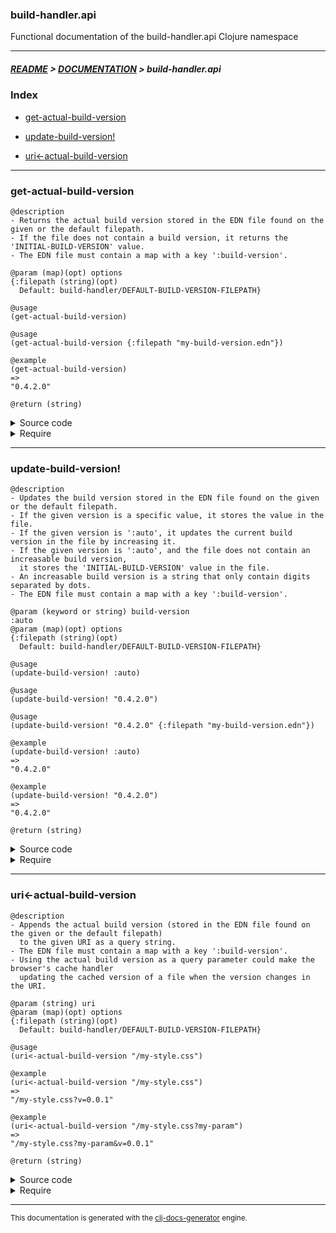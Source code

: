 
### build-handler.api

Functional documentation of the build-handler.api Clojure namespace

---

##### [README](../../../README.md) > [DOCUMENTATION](../../COVER.md) > build-handler.api

### Index

- [get-actual-build-version](#get-actual-build-version)

- [update-build-version!](#update-build-version)

- [uri<-actual-build-version](#uri-actual-build-version)

---

### get-actual-build-version

```
@description
- Returns the actual build version stored in the EDN file found on the given or the default filepath.
- If the file does not contain a build version, it returns the 'INITIAL-BUILD-VERSION' value.
- The EDN file must contain a map with a key ':build-version'.
```

```
@param (map)(opt) options
{:filepath (string)(opt)
  Default: build-handler/DEFAULT-BUILD-VERSION-FILEPATH}
```

```
@usage
(get-actual-build-version)
```

```
@usage
(get-actual-build-version {:filepath "my-build-version.edn"})
```

```
@example
(get-actual-build-version)
=>
"0.4.2.0"
```

```
@return (string)
```

<details>
<summary>Source code</summary>

```
(defn get-actual-build-version
  ([]
   (get-actual-build-version {}))

  ([{:keys [filepath] :or {filepath config/DEFAULT-BUILD-VERSION-FILEPATH}}]
   (-> filepath io/read-edn-file (get :build-version config/INITIAL-BUILD-VERSION))))
```

</details>

<details>
<summary>Require</summary>

```
(ns my-namespace (:require [build-handler.api :refer [get-actual-build-version]]))

(build-handler.api/get-actual-build-version ...)
(get-actual-build-version                   ...)
```

</details>

---

### update-build-version!

```
@description
- Updates the build version stored in the EDN file found on the given or the default filepath.
- If the given version is a specific value, it stores the value in the file.
- If the given version is ':auto', it updates the current build version in the file by increasing it.
- If the given version is ':auto', and the file does not contain an increasable build version,
  it stores the 'INITIAL-BUILD-VERSION' value in the file.
- An increasable build version is a string that only contain digits separated by dots.
- The EDN file must contain a map with a key ':build-version'.
```

```
@param (keyword or string) build-version
:auto
@param (map)(opt) options
{:filepath (string)(opt)
  Default: build-handler/DEFAULT-BUILD-VERSION-FILEPATH}
```

```
@usage
(update-build-version! :auto)
```

```
@usage
(update-build-version! "0.4.2.0")
```

```
@usage
(update-build-version! "0.4.2.0" {:filepath "my-build-version.edn"})
```

```
@example
(update-build-version! :auto)
=>
"0.4.2.0"
```

```
@example
(update-build-version! "0.4.2.0")
=>
"0.4.2.0"
```

```
@return (string)
```

<details>
<summary>Source code</summary>

```
(defn update-build-version!
  ([build-version]
   (update-build-version! build-version {}))

  ([build-version {:keys [filepath] :or {filepath config/DEFAULT-BUILD-VERSION-FILEPATH}}]
   (letfn [(get-auto-version  [] (if-let [{:keys [build-version]} (io/read-edn-file filepath)]
                                         (format/inc-version build-version)
                                         (-> config/INITIAL-BUILD-VERSION)))
           (get-build-version [] (cond (string? build-version) (-> build-version)
                                       (= :auto build-version) (get-auto-version)))]
          (let [build-version (get-build-version)]
               (io/write-edn-file! filepath {:build-version build-version} {:create? true})
               (-> build-version)))))
```

</details>

<details>
<summary>Require</summary>

```
(ns my-namespace (:require [build-handler.api :refer [update-build-version!]]))

(build-handler.api/update-build-version! ...)
(update-build-version!                   ...)
```

</details>

---

### uri<-actual-build-version

```
@description
- Appends the actual build version (stored in the EDN file found on the given or the default filepath)
  to the given URI as a query string.
- The EDN file must contain a map with a key ':build-version'.
- Using the actual build version as a query parameter could make the browser's cache handler
  updating the cached version of a file when the version changes in the URI.
```

```
@param (string) uri
@param (map)(opt) options
{:filepath (string)(opt)
  Default: build-handler/DEFAULT-BUILD-VERSION-FILEPATH}
```

```
@usage
(uri<-actual-build-version "/my-style.css")
```

```
@example
(uri<-actual-build-version "/my-style.css")
=>
"/my-style.css?v=0.0.1"
```

```
@example
(uri<-actual-build-version "/my-style.css?my-param")
=>
"/my-style.css?my-param&v=0.0.1"
```

```
@return (string)
```

<details>
<summary>Source code</summary>

```
(defn uri<-actual-build-version
  ([uri]
   (uri<-actual-build-version uri {}))

  ([uri options]
   (let [build-version (get-actual-build-version options)]
        (utils/uri<-build-version uri build-version))))
```

</details>

<details>
<summary>Require</summary>

```
(ns my-namespace (:require [build-handler.api :refer [uri<-actual-build-version]]))

(build-handler.api/uri<-actual-build-version ...)
(uri<-actual-build-version                   ...)
```

</details>

---

<sub>This documentation is generated with the [clj-docs-generator](https://github.com/bithandshake/clj-docs-generator) engine.</sub>

